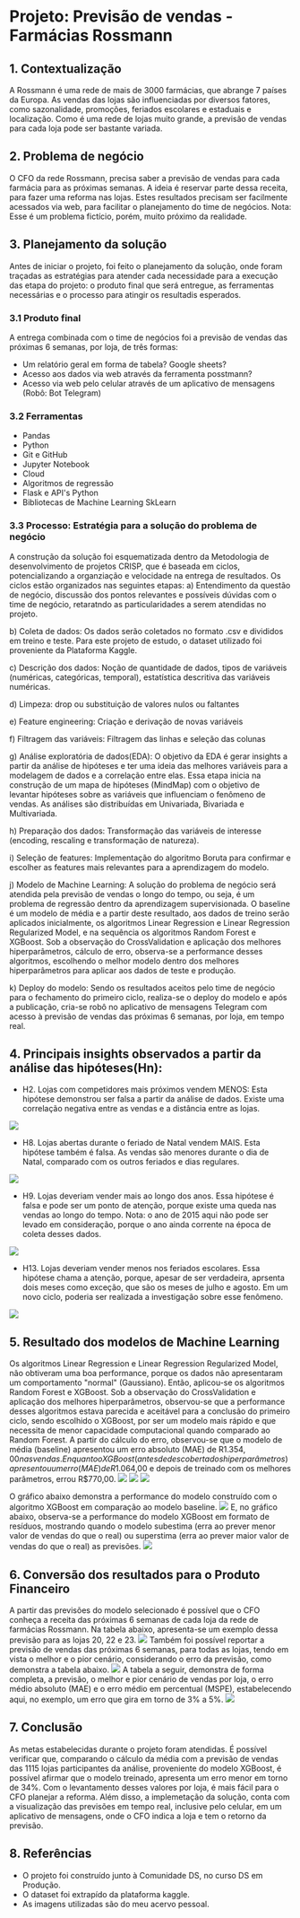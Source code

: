 # Projeto: Previsão de vendas - Farmácias Rossmann

## 1. Contextualização 
A Rossmann é uma rede de mais de 3000 farmácias, que abrange 7 países da Europa. As vendas das lojas são influenciadas por diversos fatores, como sazonalidade, promoções, feriados escolares e estaduais e localização. Como é uma rede de lojas muito grande, a previsão de vendas para cada loja pode ser bastante variada.

## 2. Problema de negócio
O CFO da rede Rossmann, precisa saber a previsão de vendas para cada farmácia para as próximas semanas. A ideia é reservar parte dessa receita, para fazer uma reforma nas lojas. Estes resultados precisam ser facilmente acessados via web, para facilitar o planejamento do time de negócios.
Nota: Esse é um problema fictício, porém, muito próximo da realidade.

## 3. Planejamento da solução
Antes de iniciar o projeto, foi feito o planejamento da solução, onde foram traçadas as estratégias para atender cada necessidade para a execução das etapa do projeto: o produto final que será entregue, as ferramentas necessárias e o processo para atingir os resultadis esperados.
### 3.1 Produto final
A entrega combinada com o time de negócios foi a previsão de vendas das próximas 6 semanas, por loja, de três formas:
* Um relatório geral em forma de tabela? Google sheets?
* Acesso aos dados via web através da ferramenta posstmann?
* Acesso via web pelo celular através de um aplicativo de mensagens (Robô: Bot Telegram)
### 3.2 Ferramentas 
* Pandas
* Python
* Git e GitHub
* Jupyter Notebook
* Cloud
* Algoritmos de regressão
* Flask e API's Python 
* Bibliotecas de Machine Learning SkLearn

### 3.3 Processo: Estratégia para a solução do problema de negócio
A construção da solução foi esquematizada dentro da Metodologia de desenvolvimento de projetos CRISP, que é baseada em ciclos, potencializando a organziação e velocidade na entrega de resultados. Os ciclos estão organizados nas seguintes etapas:
a) Entendimento da questão de negócio, discussão dos pontos relevantes e possíveis dúvidas com o time de negócio, retaratndo as particularidades a serem atendidas no projeto.

b) Coleta de dados: Os dados serão coletados no formato .csv e divididos em treino e teste. Para este projeto de estudo, o dataset utilizado foi proveniente da Plataforma Kaggle.

c) Descrição dos dados: Noção de quantidade de dados, tipos de variáveis (numéricas, categóricas, temporal), estatística descritiva das variáveis numéricas.

d) Limpeza: drop ou substituição de valores nulos ou faltantes 

e) Feature engineering: Criação e derivação de novas variáveis

f) Filtragem das variáveis: Filtragem das linhas e seleção das colunas

g) Análise exploratória de dados(EDA): O objetivo da EDA é gerar insights a partir da análise de hipóteses e ter uma ideia das melhores variáveis para a modelagem de dados e a correlação entre elas. Essa etapa inicia na construção de um mapa de hipóteses (MindMap) com o objetivo de levantar hipóteses sobre as variáveis que influenciam o fenômeno de vendas. As análises são distribuídas em Univariada, Bivariada e Multivariada. 

h) Preparação dos dados: Transformação das variáveis de interesse (encoding, rescaling e transformação de natureza).

i) Seleção de features: Implementação do algoritmo Boruta para confirmar e escolher as features mais relevantes para a aprendizagem do modelo.

j) Modelo de Machine Learning: A solução do problema de negócio será atendida pela previsão de vendas o longo do tempo, ou seja, é um problema de regressão dentro da aprendizagem supervisionada. O baseline é um modelo de média e a partir deste resultado, aos dados de treino serão aplicados inicialmente, os algoritmos Linear Regression e Linear Regression Regularized Model, e na sequência os algoritmos Random Forest e XGBoost. Sob a observação do CrossValidation e aplicação dos melhores hiperparâmetros, cálculo de erro, observa-se a performance desses algoritmos, escolhendo o melhor modelo dentro dos melhores hiperparâmetros para aplicar aos dados de teste e produção.

k) Deploy do modelo: Sendo os resultados aceitos pelo time de negócio para o fechamento do primeiro ciclo, realiza-se o deploy do modelo e após a publicação, cria-se robô no aplicativo de mensagens Telegram com acesso à previsão de vendas das próximas 6 semanas, por loja, em tempo real.

## 4. Principais insights observados a partir da análise das hipóteses(Hn):
* H2. Lojas com competidores mais próximos vendem MENOS: Esta hipótese demonstrou ser falsa a partir da análise de dados. Existe uma correlação negativa entre as vendas e a distância entre as lojas.
<img src='img/img1.png' />

* H8. Lojas abertas durante o feriado de Natal vendem MAIS. Esta hipótese também é falsa. As vendas são menores durante o dia de Natal, comparado com os outros feriados e dias regulares. 
<img src='img/img2.png' />

* H9. Lojas deveriam vender mais ao longo dos anos. Essa hipótese é falsa e pode ser um ponto de atenção, porque existe uma queda nas vendas ao longo do tempo. Nota: o ano de 2015 aqui não pode ser levado em consideração, porque o ano ainda corrente na época de coleta desses dados. 
<img src='img/img3.png' />

* H13. Lojas deveriam vender menos nos feriados escolares. Essa hipótese chama a atenção, porque, apesar de ser verdadeira, aprsenta dois meses como exceção, que são os meses de julho e agosto. Em um novo ciclo, poderia ser realizada a investigação sobre esse fenômeno.
<img src='img/img4.png' />

## 5. Resultado dos modelos de Machine Learning
Os algoritmos Linear Regression e Linear Regression Regularized Model, não obtiveram uma boa performance, porque os dados não apresentaram um comportamento "normal" (Gaussiano). Então, aplicou-se os algoritmos Random Forest e XGBoost. Sob a observação do CrossValidation e aplicação dos melhores hiperparâmetros, observou-se que a performance desses algoritmos estava parecida e aceitável para a conclusão do primeiro ciclo, sendo escolhido o XGBoost, por ser um modelo mais rápido e que necessita de menor capacidade computacional quando comparado ao Random Forest.
A partir do cálculo do erro, observou-se que o modelo de média (baseline) apresentou um erro absoluto (MAE) de R$1.354,00 nas vendas. Enquanto o XGBoost (antes de descoberta dos hiperparâmetros) apresentou um erro (MAE) de R$1.064,00 e depois de treinado com os melhores parâmetros, errou R$770,00.
<img src='img/img5.png' />
<img src='img/img6.png' />
<img src='img/img7.png' />

O gráfico abaixo demonstra a performance do modelo construído com o algoritmo XGBoost em comparação ao modelo baseline.
<img src='img/img8.png' />
E, no gráfico abaixo, observa-se a performance do modelo XGBoost em formato de resíduos, mostrando quando o modelo subestima (erra ao prever menor valor de vendas do que o real) ou superstima (erra ao prever maior valor de vendas do que o real) as previsões.
<img src='img/img9.png' />

## 6. Conversão dos resultados para o Produto Financeiro
A partir das previsões do modelo selecionado é possível que o CFO conheça a receita das próximas 6 semanas de cada loja da rede de farmácias Rossmann. 
Na tabela abaixo, apresenta-se um exemplo dessa previsão para as lojas 20, 22 e 23.
<img src='img/img10.png' />
Também foi possível reportar a previsão de vendas das próximas 6 semanas, para todas as lojas, tendo em vista o melhor e o pior cenário, considerando o erro da previsão, como demonstra a tabela abaixo. 
<img src='img/img11.png' />
A tabela a seguir, demonstra de forma completa, a previsão, o melhor e pior cenário de vendas por loja, o erro médio absoluto (MAE) e o erro médio em percentual (MSPE), estabelecendo aqui, no exemplo, um erro que gira em torno de 3% a 5%. 
<img src='img/img12.png' />

## 7. Conclusão
As metas estabelecidas durante o projeto foram atendidas. É possível verificar que, comparando o cálculo da média com a previsão de vendas das 1115 lojas participantes da análise, proveniente do modelo XGBoost, é possível afirmar que o modelo treinado, apresenta um erro menor em torno de 34%. Com o levantamento desses valores por loja, é mais fácil para o CFO planejar a reforma.
Além disso, a implemetação da solução, conta com a visualização das previsões em tempo real, inclusive pelo celular, em um aplicativo de mensagens, onde o CFO indica a loja e tem o retorno da previsão.


## 8. Referências
* O projeto foi construído junto à Comunidade DS, no curso DS em Produção.
* O dataset foi extrapído da plataforma kaggle.
* As imagens utilizadas são do meu acervo pessoal.

